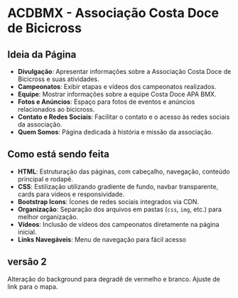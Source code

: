 # ACDBMX - Associação Costa Doce de Bicicross

## Ideia da Página

- **Divulgação**: Apresentar informações sobre a Associação Costa Doce de Bicicross e suas atividades.
- **Campeonatos**: Exibir etapas e vídeos dos campeonatos realizados.
- **Equipe**: Mostrar informações sobre a equipe Costa Doce APA BMX.
- **Fotos e Anúncios**: Espaço para fotos de eventos e anúncios relacionados ao bicicross.
- **Contato e Redes Sociais**: Facilitar o contato e o acesso às redes sociais da associação.
- **Quem Somos**: Página dedicada à história e missão da associação.

## Como está sendo feita

- **HTML**: Estruturação das páginas, com cabeçalho, navegação, conteúdo principal e rodapé.
- **CSS**: Estilização utilizando gradiente de fundo, navbar transparente, cards para vídeos e responsividade.
- **Bootstrap Icons**: Ícones de redes sociais integrados via CDN.
- **Organização**: Separação dos arquivos em pastas (`css`, `img`, etc.) para melhor organização.
- **Vídeos**: Inclusão de vídeos dos campeonatos diretamente na página inicial.
- **Links Navegáveis**: Menu de navegação para fácil acesso

## versão 2

Alteração do background para degradê de vermelho e branco.
Ajuste de link para o mapa.
